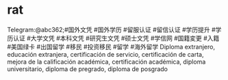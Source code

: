 # rat
Telegram:@abc362;#国外文凭 #国外学历 #留服认证 #留信认证 #学历提升 #学历认证 #大学文凭 #本科文凭 #研究生文凭 #硕士文凭 #学信网 #国籍変更 #入籍 #美国绿卡 #出国留学 #移民 #投资移民 #留学 #海外留学 Diploma extranjero, educación extranjera, certificación de servicio, certificación de carta, mejora de la calificación académica, certificación académica, diploma universitario, diploma de pregrado, diploma de posgrado
